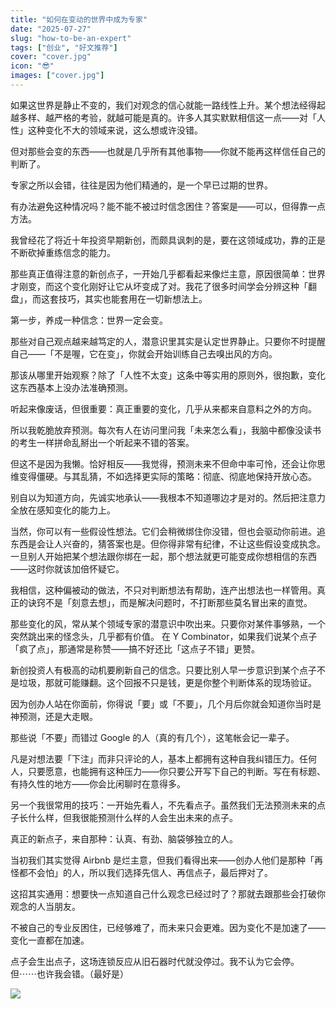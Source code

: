 ```yaml
---
title: "如何在变动的世界中成为专家"
date: "2025-07-27"
slug: "how-to-be-an-expert"
tags: ["创业", "好文推荐"]
cover: "cover.jpg"
icon: "😎"
images: ["cover.jpg"]
---
```

如果这世界是静止不变的，我们对观念的信心就能一路线性上升。某个想法经得起越多样、越严格的考验，就越可能是真的。许多人其实默默相信这一点——对「人性」这种变化不大的领域来说，这么想或许没错。



但对那些会变的东西——也就是几乎所有其他事物——你就不能再这样信任自己的判断了。



专家之所以会错，往往是因为他们精通的，是一个早已过期的世界。



有办法避免这种情况吗？能不能不被过时信念困住？答案是——可以，但得靠一点方法。



我曾经花了将近十年投资早期新创，而颇具讽刺的是，要在这领域成功，靠的正是不断砍掉重练信念的能力。



那些真正值得注意的新创点子，一开始几乎都看起来像烂主意，原因很简单：世界才刚变，而这个变化刚好让它从坏变成了对。我花了很多时间学会分辨这种「翻盘」，而这套技巧，其实也能套用在一切新想法上。



第一步，养成一种信念：世界一定会变。



那些对自己观点越来越笃定的人，潜意识里其实是认定世界静止。只要你不时提醒自己——「不是喔，它在变」，你就会开始训练自己去嗅出风的方向。



那该从哪里开始观察？除了「人性不太变」这条中等实用的原则外，很抱歉，变化这东西基本上没办法准确预测。



听起来像废话，但很重要：真正重要的变化，几乎从来都来自意料之外的方向。



所以我乾脆放弃预测。每次有人在访问里问我「未来怎么看」，我脑中都像没读书的考生一样拼命乱掰出一个听起来不错的答案。



但这不是因为我懒。恰好相反——我觉得，预测未来不但命中率可怜，还会让你思维变得僵硬。与其乱猜，不如选择更实际的策略：彻底、彻底地保持开放心态。



别自以为知道方向，先诚实地承认——我根本不知道哪边才是对的。然后把注意力全放在感知变化的能力上。



当然，你可以有一些假设性想法。它们会稍微绑住你没错，但也会驱动你前进。追东西是会让人兴奋的，猜答案也是。但你得非常有纪律，不让这些假设变成执念。
一旦别人开始把某个想法跟你绑在一起，那个想法就更可能变成你想相信的东西——这时你就该加倍怀疑它。



我相信，这种偏被动的做法，不只对判断想法有帮助，连产出想法也一样管用。真正的诀窍不是「刻意去想」，而是解决问题时，不打断那些莫名冒出来的直觉。



那些变化的风，常从某个领域专家的潜意识中吹出来。只要你对某件事够熟，一个突然跳出来的怪念头，几乎都有价值。
在 Y Combinator，如果我们说某个点子「疯了点」，那通常是称赞——搞不好还比「这点子不错」更赞。



新创投资人有极高的动机要刷新自己的信念。只要比别人早一步意识到某个点子不是垃圾，那就可能赚翻。这个回报不只是钱，更是你整个判断体系的现场验证。



因为创办人站在你面前，你得说「要」或「不要」，几个月后你就会知道你当时是神预测，还是大走眼。



那些说「不要」而错过 Google 的人（真的有几个），这笔帐会记一辈子。



凡是对想法要「下注」而非只评论的人，基本上都拥有这种自我纠错压力。任何人，只要愿意，也能拥有这种压力——你只要公开写下自己的判断。写在有标题、有持久性的地方——你会比闲聊时在意得多。



另一个我很常用的技巧：一开始先看人，不先看点子。虽然我们无法预测未来的点子长什么样，但我很能预测什么样的人会生出未来的点子。



真正的新点子，来自那种：认真、有劲、脑袋够独立的人。



当初我们其实觉得 Airbnb 是烂主意，但我们看得出来——创办人他们是那种「再怪都不会怕」的人，所以我们选择先信人、再信点子，最后押对了。



这招其实通用：想要快一点知道自己什么观念已经过时了？那就去跟那些会打破你观念的人当朋友。



不被自己的专业反困住，已经够难了，而未来只会更难。因为变化不是加速了——变化一直都在加速。



点子会生出点子，这场连锁反应从旧石器时代就没停过。我不认为它会停。
但⋯⋯也许我会错。（最好是）




![](https://prod-files-secure.s3.us-west-2.amazonaws.com/112d0858-5090-4d34-a606-b75eb8d65fd2/46476355-9cf3-4e99-9b7a-3531bc426380/1000202064.png?X-Amz-Algorithm=AWS4-HMAC-SHA256&X-Amz-Content-Sha256=UNSIGNED-PAYLOAD&X-Amz-Credential=ASIAZI2LB4665JJSLSRR%2F20250805%2Fus-west-2%2Fs3%2Faws4_request&X-Amz-Date=20250805T151717Z&X-Amz-Expires=3600&X-Amz-Security-Token=IQoJb3JpZ2luX2VjECYaCXVzLXdlc3QtMiJGMEQCIHEvNAEY%2FmI3MDe%2Bp2sJV6vJ8C8u%2BFoXbLyGmvnNHGHsAiAaj7bTrFV59uBUYmRwaxoo8xoBmf5Zm%2FEiKZBukZGoJCr%2FAwhfEAAaDDYzNzQyMzE4MzgwNSIM6WG5tu7jQXYsmMWbKtwDypXjyUhZyfFTrR80kg7sdXMBEys5hKcRqc3KIqnrAJr0zDYBwrKeT6tJ2NdD%2Fd%2BJn9paI6YQr7OTquJd6%2FQy0vLwf9FJlb6HVm%2B%2FDWKDncDLt85zBrRkxC%2FCNhcUcGV7LE6aUJ3EQ%2FegWdFlpQLZxD9ImOfC5U1QdyHpXeYnSkqmr8BAt3B0x85wPkPt%2B04tppFyjVmEmhT45XA4wCXMC4U5R5ihIJPacsYoYIAHpsBcVak%2FXjlniW5DUaALmyOj3PYyYrn1El6IGOMK0IoMpyCNdIR6QOkEuO19zK4v7notclgtEe6UmMsanCJgJPxZkdokZvxNB5PHDUZaYzsY6LoyW3zg8g8V1oZbkhD3axT1sVhceW3Ps8O9jlzPuA5t9rKxEkNn4dtIHEOADicxWunY9zOKbVCtVzXE09GPgo3%2BKsxDW5CzlrxJI6c5OkLiBAOXUyZVU3Y8LRStVkIQm6%2FKhIxGH7oQhp6SXUdoJrghq97xK2Y1aczRQJ4P%2BuYQnxEDC3YgLPDRIjQUPnTozvwQ0O8Int7w16yxCN45vgi6IAJuMkBQUVe9SXrnlrbf0kQAWtrEoT8da5E9NOVvDTK4QfX6S1SFskZI48G4%2FZJipDnSTzFkqCGQP%2BQwq4%2FIxAY6pgHS3%2Fo2yWSdrEw9MeBx2xfgNv9tuC5ha2bpUS8LqfqcNL%2F17ow7T1DkpILYG03RvF8GOPK3JX2ap7cflVCx9wO4aYsUfgW5S3XCWIN2%2B%2B008aSFeIudLGOfg%2BTHLrKvKno2GM2bncFMeBhdlu0ShPtqD3piDbcX6lw32wV4uqQYmiyYiNqg9j7QUuFGfs25JJxozfPV60GdamvEgUfWKmwduiOYLh1a&X-Amz-Signature=e23499fdafbf2f6002a7d197a185d2c0dc522ac22c8a2e76c310309cd3694bf8&X-Amz-SignedHeaders=host&x-amz-checksum-mode=ENABLED&x-id=GetObject)

